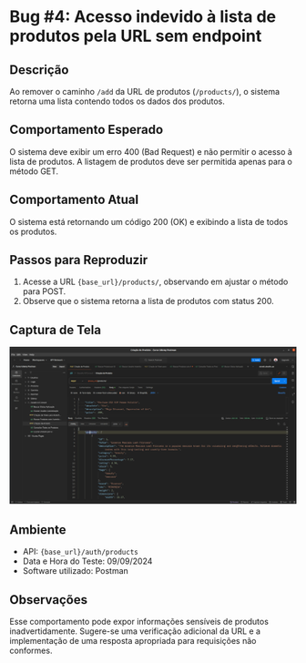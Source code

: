 # Bug #4: Acesso indevido à lista de produtos pela URL sem endpoint

## Descrição
Ao remover o caminho `/add` da URL de produtos (`/products/`), o sistema retorna uma lista contendo todos os dados 
dos produtos.

## Comportamento Esperado
O sistema deve exibir um erro 400 (Bad Request) e não permitir o acesso à lista de produtos. 
A listagem de produtos deve ser permitida apenas para o método GET.

## Comportamento Atual
O sistema está retornando um código 200 (OK) e exibindo a lista de todos os produtos.

## Passos para Reproduzir
1. Acesse a URL `{base_url}/products/`, observando em ajustar o método para POST.
2. Observe que o sistema retorna a lista de produtos com status 200.

## Captura de Tela
![BUG-04.png](..%2FXX%20-%20pictures%2FBUG-04.png)

## Ambiente
- API: `{base_url}/auth/products`
- Data e Hora do Teste: 09/09/2024
- Software utilizado: Postman

## Observações
Esse comportamento pode expor informações sensíveis de produtos inadvertidamente. Sugere-se uma verificação adicional 
da URL e a implementação de uma resposta apropriada para requisições não conformes.